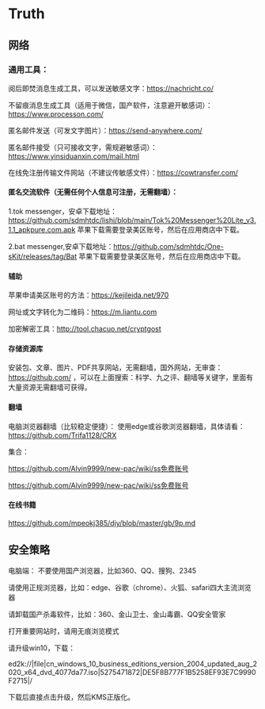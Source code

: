 # Truth
## 网络
### 通用工具：
阅后即焚消息生成工具，可以发送敏感文字：https://nachricht.co/

不留痕消息生成工具（适用于微信，国产软件，注意避开敏感词）：https://www.processon.com/ 

匿名邮件发送（可发文字图片）：https://send-anywhere.com/   

匿名邮件接受（只可接收文字，需规避敏感词）：https://www.yinsiduanxin.com/mail.html 

在线免注册传输文件网站（不建议传敏感文件）：https://cowtransfer.com/ 

#### 匿名交流软件（无需任何个人信息可注册，无需翻墙）：

1.tok messenger，安卓下载地址：https://github.com/sdmhtdc/lishi/blob/main/Tok%20Messenger%20Lite_v3.1.1_apkpure.com.apk 苹果下载需要登录美区账号，然后在应用商店中下载。

2.bat messenger,安卓下载地址：https://github.com/sdmhtdc/One-sKit/releases/tag/Bat  苹果下载需要登录美区账号，然后在应用商店中下载。


#### 辅助

苹果申请美区账号的方法：https://kejileida.net/970 

网址或文字转化为二维码：https://m.liantu.com 

加密解密工具：http://tool.chacuo.net/cryptgost 


#### 存储资源库

安装包、文章、图片、PDF共享网站，无需翻墙，国外网站，无审查：https://github.com/ ，可以在上面搜索：科学、九之评、翻墙等关键字，里面有大量资源无需翻墙可获得。

#### 翻墙
电脑浏览器翻墙（比较稳定便捷）：
使用edge或谷歌浏览器翻墙，具体请看：https://github.com/Trifa1128/CRX

集合：

https://github.com/Alvin9999/new-pac/wiki/ss免费账号

https://github.com/Alvin9999/new-pac/wiki/ss免费账号

#### 在线书籍
https://github.com/mpeokj385/djy/blob/master/gb/9p.md

## 安全策略
电脑端：
不要使用国产浏览器，比如360、QQ、搜狗、2345

请使用正规浏览器，比如：edge、谷歌（chrome）、火狐、safari四大主流浏览器

请卸载国产杀毒软件，比如：360、金山卫士、金山毒霸、QQ安全管家

打开重要网站时，请用无痕浏览模式

请升级win10，下载：

ed2k://|file|cn_windows_10_business_editions_version_2004_updated_aug_2020_x64_dvd_4077da77.iso|5275471872|DE5F8B777F1B5258EF93E7C9990F2715|/

下载后直接点击升级，然后KMS正版化。

